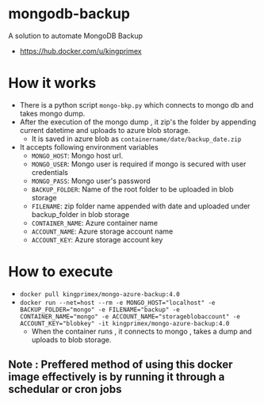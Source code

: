 # mongodb-backup
A solution to automate MongoDB Backup
* https://hub.docker.com/u/kingprimex

# How it works 
* There is a python script ```mongo-bkp.py``` which connects to mongo db and takes mongo dump.
* After the execution of the mongo dump , it zip's the folder by appending current datetime and uploads to azure blob storage.
    * It is saved in azure blob as ```containername/date/backup_date.zip```
* It accepts following environment variables
    * ```MONGO_HOST```: Mongo host url.
    * ```MONGO_USER```: Mongo user is required if mongo is secured with user credentials
    * ```MONGO_PASS```: Mongo user's password
    * ```BACKUP_FOLDER```: Name of the root folder to be uploaded in blob storage
    * ```FILENAME```: zip folder name appended with date and uploaded under backup_folder in blob storage
    * ```CONTAINER_NAME```: Azure container name
    * ```ACCOUNT_NAME```: Azure storage account name
    * ```ACCOUNT_KEY```: Azure storage account key

# How to execute
* ```docker pull kingprimex/mongo-azure-backup:4.0 ```
*  ```docker run --net=host --rm -e MONGO_HOST="localhost" -e BACKUP_FOLDER="mongo" -e FILENAME="backup" -e CONTAINER_NAME="mongo" -e ACCOUNT_NAME="storageblobaccount" -e ACCOUNT_KEY="blobkey" -it kingprimex/mongo-azure-backup:4.0```
    * When the container runs , it connects to mongo , takes a dump and uploads to blob storage.

## Note : Preffered method of using this docker image effectively is by running it through a schedular or cron jobs
